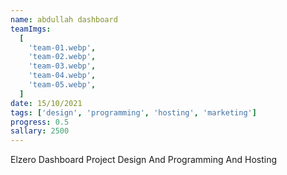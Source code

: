```yaml
---
name: abdullah dashboard
teamImgs:
  [
    'team-01.webp',
    'team-02.webp',
    'team-03.webp',
    'team-04.webp',
    'team-05.webp',
  ]
date: 15/10/2021
tags: ['design', 'programming', 'hosting', 'marketing']
progress: 0.5
sallary: 2500
---
```


Elzero Dashboard Project Design And Programming And Hosting
